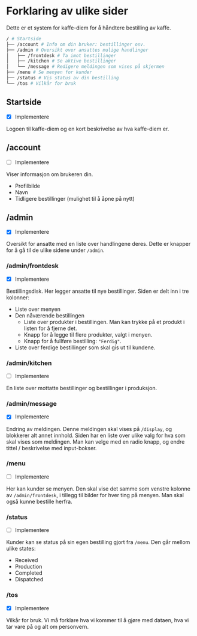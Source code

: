 # Forklaring av ulike sider

Dette er et system for kaffe-diem for å håndtere bestilling av kaffe.

```bash
/ # Startside
├── /account # Info om din bruker: bestillinger osv.
├── /admin # Oversikt over ansattes mulige handlinger
│   ├── /frontdesk # Ta imot bestillinger
│   ├── /kitchen # Se aktive bestillinger
│   └── /message # Redigere meldingen som vises på skjermen
├── /menu # Se menyen for kunder
├── /status # Vis status av din bestilling
└── /tos # Vilkår for bruk
```

## Startside

- [x] Implementere

Logoen til kaffe-diem og en kort beskrivelse av hva kaffe-diem er.

## /account

- [ ] Implementere

Viser informasjon om brukeren din.

- Profilbilde
- Navn
- Tidligere bestillinger (mulighet til å åpne på nytt)

## /admin

- [x] Implementere

Oversikt for ansatte med en liste over handlingene deres. Dette er knapper for å gå til de ulike sidene under `/admin`.

### /admin/frontdesk

- [x] Implementere

Bestillingsdisk. Her legger ansatte til nye bestillinger. Siden er delt inn i tre kolonner:

- Liste over menyen
- Den nåværende bestillingen
  - Liste over produkter i bestillingen. Man kan trykke på et produkt i listen for å fjerne det.
  - Knapp for å legge til flere produkter, valgt i menyen.
  - Knapp for å fullføre bestilling: `"Ferdig"`.
- Liste over ferdige bestillinger som skal gis ut til kundene.

### /admin/kitchen

- [ ] Implementere

En liste over mottatte bestillinger og bestillinger i produksjon.

### /admin/message

- [x] Implementere

Endring av meldingen. Denne meldingen skal vises på `/display`, og blokkerer alt annet innhold. Siden har en liste over ulike valg for hva som skal vises som meldingen. Man kan velge med en radio knapp, og endre tittel / beskrivelse med input-bokser.

### /menu

- [ ] Implementere

Her kan kunder se menyen. Den skal vise det samme som venstre kolonne av `/admin/frontdesk`, i tillegg til bilder for hver ting på menyen. Man skal også kunne bestille herfra.

### /status

- [ ] Implementere

Kunder kan se status på sin egen bestilling gjort fra `/menu`. Den går mellom ulike states:

- Received
- Production
- Completed
- Dispatched

### /tos

- [x] Implementere

Vilkår for bruk. Vi må forklare hva vi kommer til å gjøre med dataen, hva vi tar vare på og alt om personvern.
